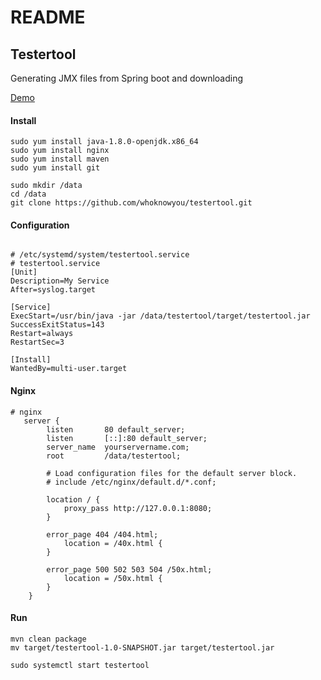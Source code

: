 # README

## Testertool

Generating JMX files from Spring boot and downloading

[Demo](testertool.com)

#### Install



```shell
sudo yum install java-1.8.0-openjdk.x86_64
sudo yum install nginx
sudo yum install maven
sudo yum install git

sudo mkdir /data
cd /data
git clone https://github.com/whoknowyou/testertool.git
```

#### Configuration

```shell

# /etc/systemd/system/testertool.service
# testertool.service
[Unit]
Description=My Service
After=syslog.target

[Service]
ExecStart=/usr/bin/java -jar /data/testertool/target/testertool.jar
SuccessExitStatus=143
Restart=always
RestartSec=3

[Install]
WantedBy=multi-user.target
```

#### Nginx

```nginx
# nginx
   server {
        listen       80 default_server;
        listen       [::]:80 default_server;
        server_name  yourservername.com;
        root         /data/testertool;

        # Load configuration files for the default server block.
        # include /etc/nginx/default.d/*.conf;

        location / {
            proxy_pass http://127.0.0.1:8080;
        }

        error_page 404 /404.html;
            location = /40x.html {
        }

        error_page 500 502 503 504 /50x.html;
            location = /50x.html {
        }
    }

```

#### Run
```shell
mvn clean package
mv target/testertool-1.0-SNAPSHOT.jar target/testertool.jar

sudo systemctl start testertool
```

